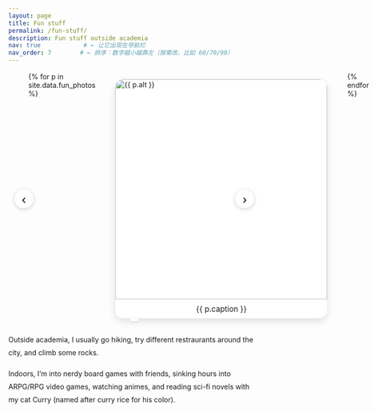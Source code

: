 ```yaml
---
layout: page
title: Fun stuff
permalink: /fun-stuff/
description: Fun stuff outside academia
nav: true            # ← 让它出现在导航栏
nav_order: 7        # ← 排序：数字越小越靠左（按需改，比如 60/70/90）
---
```

<!-- ============ Carousel ============ -->
<div class="vm-carousel" id="funCarousel" tabindex="0" aria-label="Photo carousel">
  <button class="vm-prev" aria-label="Previous slide">‹</button>

  <div class="vm-track" role="group" aria-roledescription="carousel">
    {% for p in site.data.fun_photos %}
    <figure class="vm-slide">
      <img src="{{ p.src }}" alt="{{ p.alt }}">
      <figcaption>{{ p.caption }}</figcaption>
    </figure>
    {% endfor %}
  </div>

  <button class="vm-next" aria-label="Next slide">›</button>
  <div class="vm-counter" aria-live="polite"></div>
</div>

<!-- ============ Notes ============ -->
<p class="fun-note">
  Outside academia, I usually go hiking, try different restraurants around the city, and climb some rocks.
</p>
<p class="fun-note">
  Indoors, I’m into nerdy board games with friends, sinking hours into ARPG/RPG video games, watching animes,
  and reading sci-fi novels with my cat Curry (named after curry rice for his color).
</p>

<!-- ============ Styles (keep at bottom so overrides win) ============ -->
<style>
/* layout */
.vm-carousel{position:relative;margin:1rem 0;padding:0 2.5rem;overflow:visible}
.vm-track{display:flex;gap:0;overflow:visible;transition:transform .35s ease}
.vm-slide{min-width:100%;background:#fff;border-radius:1rem;box-shadow:0 6px 16px rgba(0,0,0,.12);overflow:hidden}
.vm-slide img{display:block;width:100%;height:440px;object-fit:cover}
.vm-slide figcaption{text-align:center;font-size:.95rem;padding:.6rem 1rem;color:var(--text-muted)}
/* controls */
.vm-prev,.vm-next{
  position:absolute;top:50%;transform:translateY(-50%);
  width:38px;height:38px;border:none;border-radius:50%;
  background:#fff;box-shadow:0 2px 8px rgba(0,0,0,.18);
  font-size:26px;line-height:38px;cursor:pointer;opacity:.95;z-index:999
}
.vm-prev{left:.75rem}.vm-next{right:.75rem}
.vm-prev:hover,.vm-next:hover{opacity:1}
.vm-counter{
  position:absolute;left:50%;bottom:.5rem;transform:translateX(-50%);
  font-size:.9rem;color:var(--text-muted);
  background:rgba(255,255,255,.85);padding:.2rem .55rem;border-radius:.5rem;box-shadow:0 1px 4px rgba(0,0,0,.1);z-index:9
}
/* text */
.fun-note{max-width:900px;margin:1rem auto;line-height:1.85;color:var(--text-muted)}
@media (min-width:992px){ .vm-slide img{height:520px} }
</style>

<!-- ============ Script (robust root lookup, no lazy pitfalls) ============ -->
<script>
(function(){
  const root = document.getElementById('funCarousel');
  if (!root) return;
  const track = root.querySelector('.vm-track');
  const slides = Array.from(root.querySelectorAll('.vm-slide'));
  const prev = root.querySelector('.vm-prev');
  const next = root.querySelector('.vm-next');
  const counter = root.querySelector('.vm-counter');
  let i = 0;

  function update(){
    track.style.transform = 'translateX(' + (-i*100) + '%)';
    if (counter) counter.textContent = (i+1) + ' / ' + slides.length;
  }
  function go(n){
    if (!slides.length) return;
    i = (n + slides.length) % slides.length;
    update();
  }

  prev.addEventListener('click', ()=>go(i-1));
  next.addEventListener('click', ()=>go(i+1));
  root.addEventListener('keydown', e=>{
    if(e.key==='ArrowLeft') go(i-1);
    if(e.key==='ArrowRight') go(i+1);
  });

  // swipe
  let sx=0;
  track.addEventListener('touchstart',e=>sx=e.touches[0].clientX,{passive:true});
  track.addEventListener('touchend',e=>{
    const dx=e.changedTouches[0].clientX - sx;
    if(Math.abs(dx)>40) go(dx<0? i+1 : i-1);
  },{passive:true});

  update();
})();
</script>



